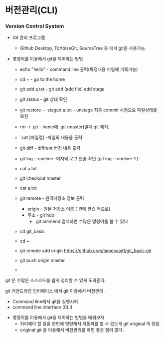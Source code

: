 # 버전관리(CLI) 

### Version Control System

+ Git 관리 프로그램 

  - Github Desktop, TortoiseGit, SourceTree 등 에서 git을 사용가능.

+ 명령어를 이용해서 git을 제어하는 방법 

  - echo "hello"                           - command line 출력(특정내용 파일에 기록가능)

  - cd ~                                         - go to the home

  - git add a.txt                            - git add (add file)  add stage

  - git status                                 - git 상태 확인 

  - git restore -- staged a.txt      -  unstage 최종 commit 시점으로 파일상태를 복원

  - rm -r .git                                  - home에 .git (master)일때 git 제거.

  - `cat [파일명]                           -파일의 내용을 출력

  - git diff                                      - diffrent 변경 내용 출력

  - git log --oneline                       -마지막 로그 한줄 확인  (git log --oneline-1 )- 

  - cat a.txt

  - git checkout master

  - cat a.txt

  - git remote                                    - 원격저장소 정보 출력

    -  origin - 원본 저장소 이름 ( 관례 관습 적으로)
    - 주소 - git hub
      - ​	git ammend 검색하면 수많은 명령어를 볼 수 있다   

     

  - cd git_basic
  - cd ~
  - git remote add origin https://github.com/jamescan1/git_basic.git

  - git push origin master 
  - 

git 은 수많은 소스코드를 쉽게 정리할 수 있게 도와준다.

git 커맨드라인 인터페이스 에서 git 이용해서 버전관리 . 

- Command line에서 git을 실행시켜 
- command line interface (CLI)

+ 명령어를 이용해서 git을 제어하는 방법을 배워보자
  -  처리해야 할 일을 한번에 명령해서 자동화를 할 수 있는게 git original 의 장점
  - original git 을 이용해서 버전관리를 하면 좋은 점이 많다.



## 





